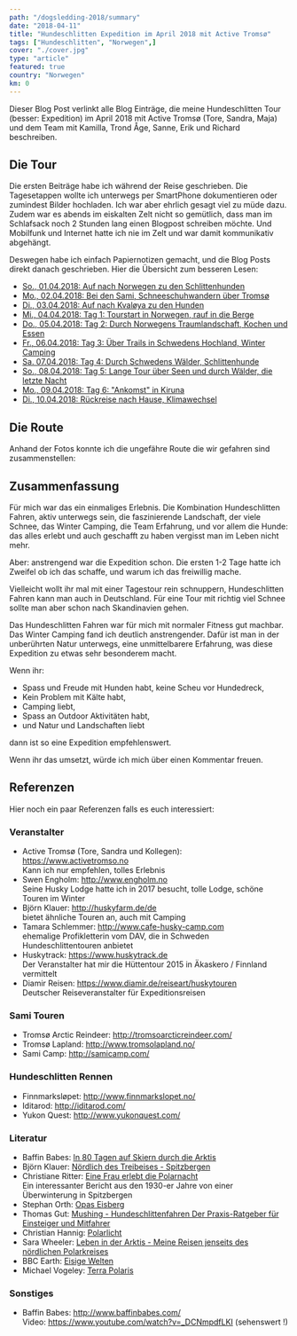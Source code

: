 ```yaml
---
path: "/dogsledding-2018/summary"
date: "2018-04-11"
title: "Hundeschlitten Expedition im April 2018 mit Active Tromsø"
tags: ["Hundeschlitten", "Norwegen",]
cover: "./cover.jpg"
type: "article"
featured: true
country: "Norwegen"
km: 0
---
```


Dieser Blog Post verlinkt alle Blog Einträge, die meine Hundeschlitten Tour (besser: Expedition) im April 2018 mit Active Tromsø (Tore, Sandra, Maja) und dem Team mit Kamilla, Trond Åge, Sanne, Erik und Richard beschreiben.

## Die Tour

Die ersten Beiträge habe ich während der Reise geschrieben. Die Tagesetappen wollte ich unterwegs per SmartPhone dokumentieren oder zumindest Bilder hochladen. Ich war aber ehrlich gesagt viel zu müde dazu. Zudem war es abends im eiskalten Zelt nicht so gemütlich, dass man im Schlafsack noch 2 Stunden lang einen Blogpost schreiben möchte. Und Mobilfunk und Internet hatte ich nie im Zelt und war damit kommunikativ abgehängt.

Deswegen habe ich einfach Papiernotizen gemacht, und die Blog Posts direkt danach geschrieben. Hier die Übersicht zum besseren Lesen:

* [So., 01.04.2018: Auf nach Norwegen zu den Schlittenhunden](/dogsledding-2018/day-01)
* [Mo., 02.04.2018: Bei den Sami, Schneeschuhwandern über Tromsø](/dogsledding-2018/day-02)
* [Di., 03.04.2018: Auf nach Kvaløya zu den Hunden](/dogsledding-2018/day-03)
* [Mi., 04.04.2018: Tag 1: Tourstart in Norwegen, rauf in die Berge](/dogsledding-2018/day-04)
* [Do., 05.04.2018: Tag 2: Durch Norwegens Traumlandschaft, Kochen und Essen](/dogsledding-2018/day-05)
* [Fr., 06.04.2018: Tag 3: Über Trails in Schwedens Hochland, Winter Camping](/dogsledding-2018/day-06)
* [Sa. 07.04.2018: Tag 4: Durch Schwedens Wälder, Schlittenhunde](/dogsledding-2018/day-07)
* [So., 08.04.2018: Tag 5: Lange Tour über Seen und durch Wälder, die letzte Nacht](/dogsledding-2018/day-08)
* [Mo., 09.04.2018: Tag 6: "Ankomst" in Kiruna](/dogsledding-2018/day-09)
* [Di., 10.04.2018: Rückreise nach Hause, Klimawechsel](/dogsledding-2018/day-10)

## Die Route

Anhand der Fotos konnte ich die ungefähre Route die wir gefahren sind zusammenstellen:

<rehype-image src="2018-04-11_Route.png"></rehype-image>

## Zusammenfassung

Für mich war das ein einmaliges Erlebnis. Die Kombination Hundeschlitten Fahren, aktiv unterwegs sein, die faszinierende Landschaft, der viele Schnee, das Winter Camping, die Team Erfahrung, und vor allem die Hunde: das alles erlebt und auch geschafft zu haben vergisst man im Leben nicht mehr.

Aber: anstrengend war die Expedition schon. Die ersten 1-2 Tage hatte ich Zweifel ob ich das schaffe, und warum ich das freiwillig mache.

Vielleicht wollt ihr mal mit einer Tagestour rein schnuppern, Hundeschlitten Fahren kann man auch in Deutschland. Für eine Tour mit richtig viel Schnee sollte man aber schon nach Skandinavien gehen.

Das Hundeschlitten Fahren war für mich mit normaler Fitness gut machbar. Das Winter Camping fand ich deutlich anstrengender. Dafür ist man in der unberührten Natur unterwegs, eine unmittelbarere Erfahrung, was diese Expedition zu etwas sehr besonderem macht.

Wenn ihr:
* Spass und Freude mit Hunden habt, keine Scheu vor Hundedreck,
* Kein Problem mit Kälte habt,
* Camping liebt,
* Spass an Outdoor Aktivitäten habt,
* und Natur und Landschaften liebt

dann ist so eine Expedition empfehlenswert.

<tip title="Selber auf Tour gehen">
Wenn ihr das umsetzt, würde ich mich über einen Kommentar freuen.
</tip>

## Referenzen

Hier noch ein paar Referenzen falls es euch interessiert:

### Veranstalter

* Active Tromsø (Tore, Sandra und Kollegen): https://www.activetromso.no<br />Kann ich nur empfehlen, tolles Erlebnis 
* Swen Engholm: http://www.engholm.no<br />Seine Husky Lodge hatte ich in 2017 besucht, tolle Lodge, schöne Touren im Winter
* Björn Klauer: http://huskyfarm.de/de<br />bietet ähnliche Touren an, auch mit Camping
* Tamara Schlemmer: http://www.cafe-husky-camp.com<br />ehemalige Profikletterin vom DAV, die in Schweden Hundeschlittentouren anbietet
* Huskytrack: https://www.huskytrack.de<br />Der Veranstalter hat mir die Hüttentour 2015 in Äkaskero / Finnland vermittelt
* Diamir Reisen: https://www.diamir.de/reiseart/huskytouren<br />Deutscher Reiseveranstalter für Expeditionsreisen

### Sami Touren

* Tromsø Arctic Reindeer: http://tromsoarcticreindeer.com/
* Tromsø Lapland: http://www.tromsolapland.no/
* Sami Camp: http://samicamp.com/

### Hundeschlitten Rennen

* Finnmarksløpet: http://www.finnmarkslopet.no/
* Iditarod: http://iditarod.com/
* Yukon Quest: http://www.yukonquest.com/

### Literatur

* Baffin Babes: [In 80 Tagen auf Skiern durch die Arktis](https://www.amazon.de/Baffin-Babes-Tagen-Skiern-Arktis/dp/3492404626/ref=sr_1_1?ie=UTF8&qid=1523815102&sr=8-1&keywords=baffin+babes)
* Björn Klauer: [Nördlich des Treibeises - Spitzbergen](https://www.amazon.de/N%C3%B6rdlich-Treibeises-Spitzbergen-verschollenen-Schr%C3%B6der-Stranz/dp/3863866452/ref=sr_1_5?s=books&ie=UTF8&qid=1523815544&sr=1-5&keywords=bj%C3%B6rn+klauer)
* Christiane Ritter: [Eine Frau erlebt die Polarnacht](https://www.amazon.de/Eine-Frau-erlebt-die-Polarnacht/dp/3548377319/ref=sr_1_1?s=books&ie=UTF8&qid=1523815500&sr=1-1&keywords=christiane+ritter)<br />Ein interessanter Bericht aus den 1930-er Jahre von einer Überwinterung in Spitzbergen
* Stephan Orth: [Opas Eisberg](http://www.stephan-orth.de/opas-eisberg.html)
* Thomas Gut: [Mushing - Hundeschlittenfahren Der Praxis-Ratgeber für Einsteiger und Mitfahrer](https://www.amazon.de/Reise-Know-How-Mushing-Hundeschlittenfahren-Praxis-Ratgeber/dp/3831727325/ref=sr_1_1?ie=UTF8&qid=1523814393&sr=8-1&keywords=Musher+buch)
* Christian Hannig: [Polarlicht](https://www.amazon.de/Polarlicht-Christian-Hannig/dp/3894050861/ref=sr_1_1?s=books&ie=UTF8&qid=1523815391&sr=1-1&keywords=hannig+polarlicht) 
* Sara Wheeler: [Leben in der Arktis - Meine Reisen jenseits des nördlichen Polarkreises](https://www.amazon.de/Leben-Arktis-jenseits-n%C3%B6rdlichen-Polarkreises/dp/3492404510/ref=sr_1_2?ie=UTF8&qid=1523815443&sr=8-2&keywords=sara+wheeler)
* BBC Earth: [Eisige Welten](https://www.amazon.de/Frozen-Planet-Eisige-Alastair-Fothergill/dp/3894059311/ref=sr_1_1?s=books&ie=UTF8&qid=1523815632&sr=1-1&keywords=frozen+planet)
* Michael Vogeley: [Terra Polaris](https://www.amazon.de/Terra-Polaris-Trekking-Highlights-Antarktis-Trekkingrouten/dp/3763370595/ref=sr_1_1?s=books&ie=UTF8&qid=1523815676&sr=1-1&keywords=terra+polaris)

### Sonstiges

* Baffin Babes: http://www.baffinbabes.com/<br />Video: https://www.youtube.com/watch?v=_DCNmpdfLKI (sehenswert !)
